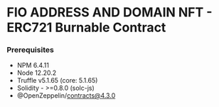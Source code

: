# FIO ADDRESS AND DOMAIN NFT - ERC721 Burnable Contract

### Prerequisites
- NPM 6.4.11
- Node 12.20.2
- Truffle v5.1.65 (core: 5.1.65)
- Solidity - >=0.8.0 (solc-js)
- @OpenZeppelin/contracts@4.3.0
